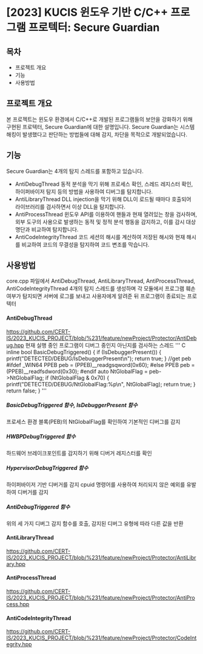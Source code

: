 
# [2023] KUCIS 윈도우 기반 C/C++ 프로그램 프로텍터: Secure Guardian



## 목차
* 프로젝트 개요
* 기능
* 사용방법
  


## 프로젝트 개요

본 프로젝트는 윈도우 환경에서 C/C++로 개발된 프로그램들의 보안을 강화하기 위해 구현된 프로텍터, Secure Guardian에 대한 설명입니다. 
Secure Guardian는 시스템 해킹이 발생했다고 판단하는 방법들에 대해 감지, 차단을 목적으로 개발되었습니다.



## 기능
Secure Guardian는 4개의 탐지 스레드를 포함하고 있습니다.

* AntiDebugThread  동적 분석을 막기 위해 프로세스 확인, 스레드 레지스터 확인, 하이퍼바이저 탐지 등의 방법을 사용하여 디버그를 탐지합니다.
* AntiLibraryThread  DLL injection을 막기 위해 DLL이 로드될 때마다 호출되어 라이브러리를 검사하면서 이상 DLL을 탐지합니다.
* AntiProcessThread  윈도우 API를 이용하여 핸들과 현재 열려있는 창을 검사하며, 외부 도구의 사용으로 발생하는 동적 및 정적 분석 행동을 감지하고, 이를 감시 대상 명단과 비교하여 탐지합니다.
* AntiCodeIntegrityThread  코드 세션의 해시를 계산하여 저장된 해시와 현재 해시를 비교하여 코드의 무결성을 탐지하여 코드 변조를 막습니다.



## 사용방법
core.cpp 파일에서 AntiDebugThread, AntiLibraryThread, AntiProcessThread, AntiCodeIntegrityThread 4개의 탐지 스레드를 생성하며 
각 모듈에서 프로그램 훼손 여부가 탐지되면 서버에 로그를 보내고 사용자에게 알려준 뒤 프로그램이 종료되는 프로텍터


#### AntiDebugThread
https://github.com/CERT-IS/2023_KUCIS_PROJECT/blob/%231/feature/newProject/Protector/AntiDebug.hpp
현재 실행 중인 프로그램이 디버그 중인지 아닌지를 검사하는 스레드
''' C
inline bool BasicDebugTriggered()
{
    if (IsDebuggerPresent())
    {
        printf("DETECTED/DEBUG/IsDebuggerPresent\n");
        return true;
    }
    //get peb
#ifdef _WIN64
    PPEB peb = (PPEB)__readgsqword(0x60);
#else
    PPEB peb = (PPEB)__readfsdword(0x30);
#endif
    auto NtGlobalFlag = peb->NtGlobalFlag;
    if (NtGlobalFlag & 0x70)
    {
        printf("DETECTED/DEBUG/NtGlobalFlag:%p\n", NtGlobalFlag);
        return true;
    }
    return false;
}
'''
    
##### BasicDebugTriggered 함수, IsDebuggerPresent 함수
프로세스 환경 블록(PEB)의 NtGlobalFlag를 확인하여 기본적인 디버그를 감지

##### HWBPDebugTriggered 함수
하드웨어 브레이크포인트를 감지하기 위해 디버거 레지스터를 확인

##### HypervisorDebugTriggered 함수
하이퍼바이저 기반 디버거를 감지
cpuid 명령어를 사용하여 처리되지 않은 예외를 유발하여 디버거를 감지

##### AntiDebugTriggered 함수
위의 세 가지 디버그 감지 함수를 호출, 감지된 디버그 유형에 따라 다른 값을 반환


#### AntiLibraryThread
https://github.com/CERT-IS/2023_KUCIS_PROJECT/blob/%231/feature/newProject/Protector/AntiLibrary.hpp


#### AntiProcessThread
https://github.com/CERT-IS/2023_KUCIS_PROJECT/blob/%231/feature/newProject/Protector/AntiProcess.hpp

#### AntiCodeIntegrityThread
https://github.com/CERT-IS/2023_KUCIS_PROJECT/blob/%231/feature/newProject/Protector/CodeIntegrity.hpp




